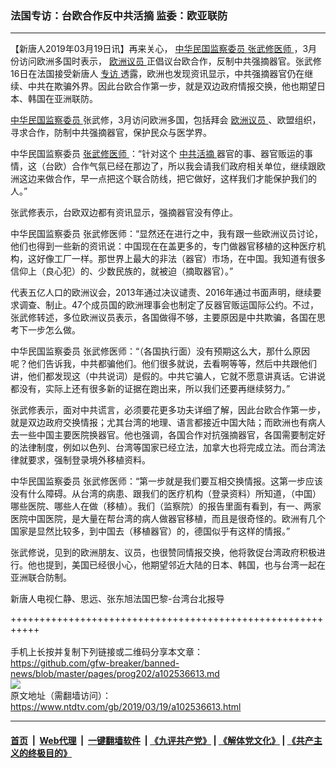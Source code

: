 ### 法国专访：台欧合作反中共活摘 监委：欧亚联防
------------------------

<div class="post_content" itemprop="articleBody">
 <p>
  【新唐人2019年03月19日讯】再来关心，
  <a href="https://www.ntdtv.com/gb/中华民国监察委员.htm">
   中华民国监察委员
  </a>
  <a href="https://www.ntdtv.com/gb/张武修医师.htm">
   张武修医师
  </a>
  ，3月份访问欧洲多国时表示，
  <a href="https://www.ntdtv.com/gb/欧洲议员.htm">
   欧洲议员
  </a>
  正倡议台欧合作，反制中共强摘器官。张武修16日在法国接受新唐人
  <a href="https://www.ntdtv.com/gb/专访.htm">
   专访
  </a>
  透露，欧洲也发现资讯显示，中共强摘器官仍在继续、中共在欺骗外界。因此台欧合作第一步，就是双边政府情报交换，他也期望日本、韩国在亚洲联防。
 </p>
 <p>
  <a href="https://www.ntdtv.com/gb/中华民国监察委员.htm">
   中华民国监察委员
  </a>
  张武修，3月访问欧洲多国，包括拜会
  <a href="https://www.ntdtv.com/gb/欧洲议员.htm">
   欧洲议员
  </a>
  、欧盟组织，寻求合作，防制中共强摘器官，保护民众与医学界。
 </p>
 <p>
  中华民国监察委员
  <a href="https://www.ntdtv.com/gb/张武修医师.htm">
   张武修医师
  </a>
  ：“针对这个
  <a href="https://www.ntdtv.com/gb/中共活摘.htm">
   中共活摘
  </a>
  器官的事、器官贩运的事情，这（台欧）合作气氛已经在那边了，所以我会请我们政府相关单位，继续跟欧洲这边来做合作，早一点把这个联合防线，把它做好，这样我们才能保护我们的人。”
 </p>
 <p>
  张武修表示，台欧双边都有资讯显示，强摘器官没有停止。
 </p>
 <p>
  中华民国监察委员 张武修医师：“显然还在进行之中，我有跟一些欧洲议员讨论，他们也得到一些新的资讯说：中国现在在盖更多的，专门做器官移植的这种医疗机构，这好像工厂一样。那世界上最大的非法（器官）市场，在中国。我知道有很多信仰上（良心犯）的、少数民族的，就被迫（摘取器官）。”
 </p>
 <p>
  代表五亿人口的欧洲议会，2013年通过决议谴责、2016年通过书面声明，继续要求调查、制止。47个成员国的欧洲理事会也制定了反器官贩运国际公约。不过，张武修转述，多位欧洲议员表示，各国做得不够，主要原因是中共欺骗，各国在思考下一步怎么做。
 </p>
 <p>
  中华民国监察委员 张武修医师：“（各国执行面）没有预期这么大，那什么原因呢？他们告诉我，中共都骗他们。他们很多就说，去看啊等等，然后中共跟他们讲，他们都发现这（中共说词）是假的。中共它骗人，它就不愿意讲真话。它讲说都没有，实际上还有很多新的证据在跑出来，所以我们还要再继续努力。”
 </p>
 <p>
  张武修表示，面对中共谎言，必须要花更多功夫详细了解，因此台欧合作第一步，就是双边政府交换情报；尤其台湾的地理、语言都接近中国大陆；而欧洲也有病人去一些中国主要医院换器官。他也强调，各国合作对抗强摘器官，各国需要制定好的法律制度，例如以色列、台湾等国家已经立法，加拿大也将完成立法。而台湾法律就要求，强制登录境外移植资料。
 </p>
 <p>
  中华民国监察委员 张武修医师：“第一步就是我们要互相交换情报。这第一步应该没有什么障碍。从台湾的病患、跟我们的医疗机构（登录资料）所知道，（中国）哪些医院、哪些人在做（移植）。我们（监察院）的报告里面有看到，有一、两家医院中国医院，是大量在帮台湾的病人做器官移植，而且是很奇怪的。欧洲有几个国家是显然比较多，到中国去（移植器官）的，德国似乎有这样的情报。”
 </p>
 <p>
  张武修说，见到的欧洲朋友、议员，也很赞同情报交换，他将敦促台湾政府积极进行。他也提到，美国已经很小心，他期望邻近大陆的日本、韩国，也与台湾一起在亚洲联合防制。
 </p>
 <p>
  新唐人电视仁静、思远、张东旭法国巴黎-台湾台北报导
 </p>
 <div class="single_ad">
 </div>
</div>

+++++++++++++++++++++++++++++++++++++++++++++++++++++++++++<br/><br/>
手机上长按并复制下列链接或二维码分享本文章：<br/>
https://github.com/gfw-breaker/banned-news/blob/master/pages/prog202/a102536613.md <br/>
<a href='https://github.com/gfw-breaker/banned-news/blob/master/pages/prog202/a102536613.md'><img src='https://github.com/gfw-breaker/banned-news/blob/master/pages/prog202/a102536613.md.png'/></a> <br/>
原文地址（需翻墙访问）：https://www.ntdtv.com/gb/2019/03/19/a102536613.html


------------------------
#### [首页](https://github.com/gfw-breaker/banned-news/blob/master/README.md) &nbsp;|&nbsp; [Web代理](https://github.com/labour-camp/helloworld) &nbsp;|&nbsp; [一键翻墙软件](https://github.com/gfw-breaker/nogfw/blob/master/README.md) &nbsp;| [《九评共产党》](https://github.com/gfw-breaker/9ping.md/blob/master/README.md#九评之一评共产党是什么) | [《解体党文化》](https://github.com/gfw-breaker/jtdwh.md/blob/master/README.md) | [《共产主义的终极目的》](https://github.com/gfw-breaker/gczydzjmd.md/blob/master/README.md)


